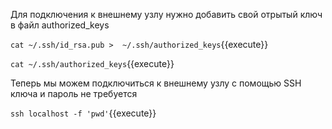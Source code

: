 Для подключения к внешнему узлу нужно добавить свой отрытый ключ в файл authorized_keys

`cat ~/.ssh/id_rsa.pub >  ~/.ssh/authorized_keys`{{execute}}

`cat ~/.ssh/authorized_keys`{{execute}}

Теперь мы можем подключиться к внешнему узлу с помощью SSH ключа и пароль не требуется

`ssh localhost -f 'pwd'`{{execute}}